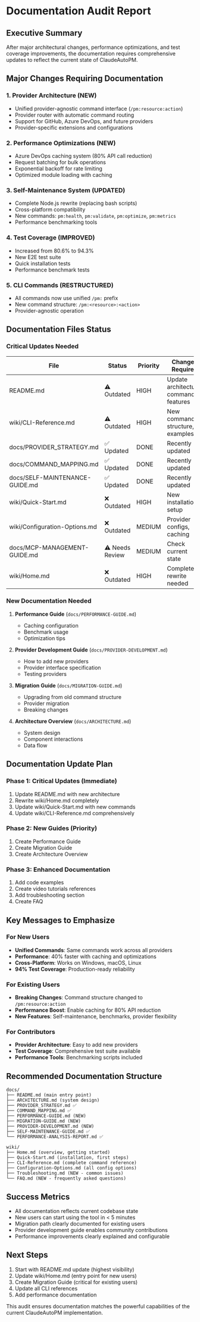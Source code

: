 # Documentation Audit Report

## Executive Summary
After major architectural changes, performance optimizations, and test coverage improvements, the documentation requires comprehensive updates to reflect the current state of ClaudeAutoPM.

## Major Changes Requiring Documentation

### 1. Provider Architecture (NEW)
- Unified provider-agnostic command interface (`/pm:resource:action`)
- Provider router with automatic command routing
- Support for GitHub, Azure DevOps, and future providers
- Provider-specific extensions and configurations

### 2. Performance Optimizations (NEW)
- Azure DevOps caching system (80% API call reduction)
- Request batching for bulk operations
- Exponential backoff for rate limiting
- Optimized module loading with caching

### 3. Self-Maintenance System (UPDATED)
- Complete Node.js rewrite (replacing bash scripts)
- Cross-platform compatibility
- New commands: `pm:health`, `pm:validate`, `pm:optimize`, `pm:metrics`
- Performance benchmarking tools

### 4. Test Coverage (IMPROVED)
- Increased from 80.6% to 94.3%
- New E2E test suite
- Quick installation tests
- Performance benchmark tests

### 5. CLI Commands (RESTRUCTURED)
- All commands now use unified `/pm:` prefix
- New command structure: `/pm:<resource>:<action>`
- Provider-agnostic operation

## Documentation Files Status

### Critical Updates Needed

| File | Status | Priority | Changes Required |
|------|--------|----------|-----------------|
| README.md | ⚠️ Outdated | HIGH | Update architecture, commands, features |
| wiki/CLI-Reference.md | ⚠️ Outdated | HIGH | New command structure, examples |
| docs/PROVIDER_STRATEGY.md | ✅ Updated | DONE | Recently updated |
| docs/COMMAND_MAPPING.md | ✅ Updated | DONE | Recently updated |
| docs/SELF-MAINTENANCE-GUIDE.md | ✅ Updated | DONE | Recently updated |
| wiki/Quick-Start.md | ❌ Outdated | HIGH | New installation, setup |
| wiki/Configuration-Options.md | ❌ Outdated | MEDIUM | Provider configs, caching |
| docs/MCP-MANAGEMENT-GUIDE.md | ⚠️ Needs Review | MEDIUM | Check current state |
| wiki/Home.md | ❌ Outdated | HIGH | Complete rewrite needed |

### New Documentation Needed

1. **Performance Guide** (`docs/PERFORMANCE-GUIDE.md`)
   - Caching configuration
   - Benchmark usage
   - Optimization tips

2. **Provider Development Guide** (`docs/PROVIDER-DEVELOPMENT.md`)
   - How to add new providers
   - Provider interface specification
   - Testing providers

3. **Migration Guide** (`docs/MIGRATION-GUIDE.md`)
   - Upgrading from old command structure
   - Provider migration
   - Breaking changes

4. **Architecture Overview** (`docs/ARCHITECTURE.md`)
   - System design
   - Component interactions
   - Data flow

## Documentation Update Plan

### Phase 1: Critical Updates (Immediate)
1. Update README.md with new architecture
2. Rewrite wiki/Home.md completely
3. Update wiki/Quick-Start.md with new commands
4. Update wiki/CLI-Reference.md comprehensively

### Phase 2: New Guides (Priority)
1. Create Performance Guide
2. Create Migration Guide
3. Create Architecture Overview

### Phase 3: Enhanced Documentation
1. Add code examples
2. Create video tutorials references
3. Add troubleshooting section
4. Create FAQ

## Key Messages to Emphasize

### For New Users
- **Unified Commands**: Same commands work across all providers
- **Performance**: 40% faster with caching and optimizations
- **Cross-Platform**: Works on Windows, macOS, Linux
- **94% Test Coverage**: Production-ready reliability

### For Existing Users
- **Breaking Changes**: Command structure changed to `/pm:resource:action`
- **Performance Boost**: Enable caching for 80% API reduction
- **New Features**: Self-maintenance, benchmarks, provider flexibility

### For Contributors
- **Provider Architecture**: Easy to add new providers
- **Test Coverage**: Comprehensive test suite available
- **Performance Tools**: Benchmarking scripts included

## Recommended Documentation Structure

```
docs/
├── README.md (main entry point)
├── ARCHITECTURE.md (system design)
├── PROVIDER_STRATEGY.md ✅
├── COMMAND_MAPPING.md ✅
├── PERFORMANCE-GUIDE.md (NEW)
├── MIGRATION-GUIDE.md (NEW)
├── PROVIDER-DEVELOPMENT.md (NEW)
├── SELF-MAINTENANCE-GUIDE.md ✅
└── PERFORMANCE-ANALYSIS-REPORT.md ✅

wiki/
├── Home.md (overview, getting started)
├── Quick-Start.md (installation, first steps)
├── CLI-Reference.md (complete command reference)
├── Configuration-Options.md (all config options)
├── Troubleshooting.md (NEW - common issues)
└── FAQ.md (NEW - frequently asked questions)
```

## Success Metrics

- All documentation reflects current codebase state
- New users can start using the tool in < 5 minutes
- Migration path clearly documented for existing users
- Provider development guide enables community contributions
- Performance improvements clearly explained and configurable

## Next Steps

1. Start with README.md update (highest visibility)
2. Update wiki/Home.md (entry point for new users)
3. Create Migration Guide (critical for existing users)
4. Update all CLI references
5. Add performance documentation

This audit ensures documentation matches the powerful capabilities of the current ClaudeAutoPM implementation.